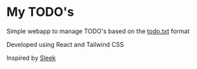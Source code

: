 # My TODO's

Simple webapp to manage TODO's based on the [todo.txt](https://github.com/todotxt/todo.txt) format

Developed using React and Tailwind CSS

Inspired by [Sleek](https://github.com/ransome1/sleek)
